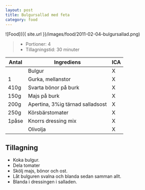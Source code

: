 ```yaml
---
layout: post
title: Bulgursallad med feta
category: food
---
```


![Food]({{ site.url }}/images/food/2011-02-04-bulgursallad.png)

>* Portioner: 4
>* Tillagningstid: 30 minuter

Antal | Ingrediens                       | ICA
----- | -------------------------------- | ---
      | Bulgur                           | X
1     | Gurka, mellanstor                | X
410g  | Svarta bönor på burk             | X
150g  | Majs på burk                     | X
200g  | Apertina, 3%ig tärnad salladsost | X
250g  | Körsbärstomater                  | X
1påse | Knorrs dressing mix              | X
      | Olivolja                         | X

Tillagning
----------

* Koka bulgur.
* Dela tomater
* Skölj majs, bönor och ost.
* Låt bulguren svalna och blanda sedan samman allt.
* Blanda i dressingen i salladen.
